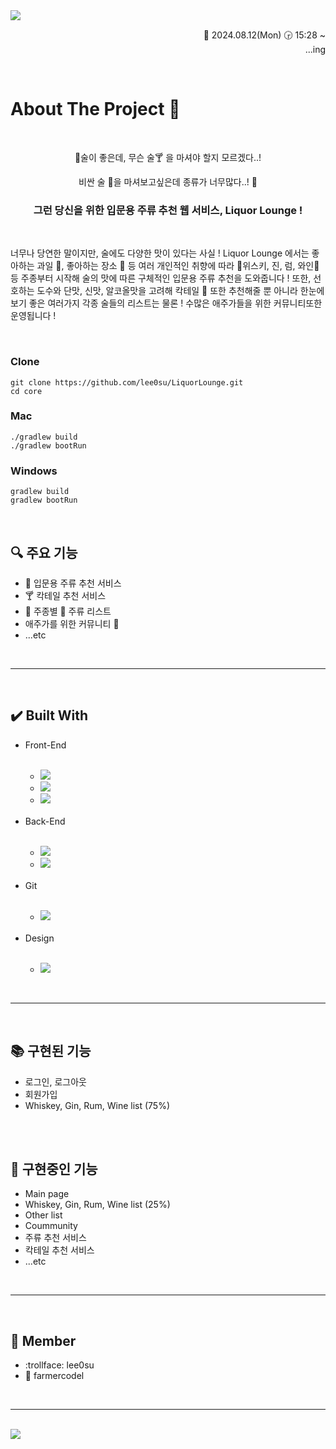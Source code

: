 <img src="https://capsule-render.vercel.app/api?type=waving&color=0:294C71,100:5D8AA8&height=170&section=header&text=Liquor%20Lounge&animation=twinkling&fontSize=40&fontColor=E6E8FA&fontAlignY=35"/>
<p align=right>📅 2024.08.12(Mon) 🕞 15:28 ~<br>...ing</p>

<br>



<h1>About The Project 💬</h1>
<br>
<div align=center>
  <p>🍻술이 좋은데, 무슨 술🍸 을 마셔야 할지 모르겠다..!</p>
  <p>비싼 술 🍷을 마셔보고싶은데 종류가 너무많다..! 👀</p>
  <h3>그런 당신을 위한 입문용 주류 추천 웹 서비스, Liquor Lounge !</h3>
</div>
<br>
<div>
  <p>너무나 당연한 말이지만, 술에도 다양한 맛이 있다는 사실 ! Liquor Lounge 에서는 좋아하는 과일 🍓, 좋아하는 장소 🌇 등 여러 개인적인 취향에 따라 🥃위스키, 진, 럼, 와인🍷 등 주종부터 시작해 술의 맛에 따른 구체적인 입문용 주류 추천을 도와줍니다 ! 또한, 선호하는 도수와 단맛, 신맛, 알코올맛을 고려해 칵테일 🍹 또한 추천해줄 뿐 아니라 한눈에 보기 좋은 여러가지 각종 술들의 리스트는 물론 ! 수많은 애주가들을 위한 커뮤니티또한 운영됩니다 ! </p>
</div>
<br>

### Clone
```
git clone https://github.com/lee0su/LiquorLounge.git
cd core
```
### Mac
```
./gradlew build
./gradlew bootRun
```
### Windows
```
gradlew build
gradlew bootRun
```

<br>

<h2>🔍 주요 기능</h2>
<ul>
  <li>🍷 입문용 주류 추천 서비스</li>
  <li>🍸 칵테일 추천 서비스</li>
  <li>🍻 주종별 🥃 주류 리스트</li>
  <li>애주가를 위한 커뮤니티 💭</li>
  <li>...etc</li>
</ul>

<br>

***

<br>

<h2>✔️ Built With</h2>
<ul> 
  <li>Front-End</li>
  <br>
  <ul>
    <li><img src="https://img.shields.io/badge/HTML5-E34F26?style=for-the-badge&logo=HTML5&logoColor=white"></li>
    <li><img src="https://img.shields.io/badge/CSS3-%231572B6?style=for-the-badge&logo=CSS3&logoColor=white"></li>
    <li><img src="https://img.shields.io/badge/javascript-%23323330?style=for-the-badge&logo=JavaScript&logoColor=%23F7DF1E"></li>
  </ul>
  <br>
  <li>Back-End</li>
  <br>
  <ul>
    <li><img src="https://img.shields.io/badge/Spring%20Boot-6DB33F?style=for-the-badge&logo=Spring%20Boot&logoColor=black"></li>
    <li><img src="https://img.shields.io/badge/mysql-4479A1.svg?style=for-the-badge&logo=mysql&logoColor=white"></li>
  </ul>
  <br>
  <li>Git</li>
  <br>
  <ul> 
    <li><img src="https://img.shields.io/badge/github-%23121011.svg?style=for-the-badge&logo=github&logoColor=white"></li>
  </ul>
  <br>
  <li>Design</li>
  <br>
  <ul>
    <li><img src="https://img.shields.io/badge/figma-%23F24E1E.svg?style=for-the-badge&logo=figma&logoColor=white"></li>
  </ul>
</ul>

<br>

***

<br>

<h2>📚 구현된 기능</h2>
<ul>
  <li>로그인, 로그아웃</li>
  <li>회원가입</li>
  <li>Whiskey, Gin, Rum, Wine list (75%)</li>
</ul>

<br>
<br>

<h2>📑 구현중인 기능</h2>
<ul>
  <li>Main page</li>
  <li>Whiskey, Gin, Rum, Wine list (25%)</li>
  <li>Other list</li>
  <li>Coummunity</li>
  <li>주류 추천 서비스</li>
  <li>칵테일 추천 서비스</li>
  <li>...etc</li>
</ul>

<br>

***

<br>

<h2>👥 Member</h2>
<ul>
  <li>:trollface: lee0su</li>
  <li>💩 farmercodel</li>
</ul>

<br>

***

<br>

<img src="https://capsule-render.vercel.app/api?type=waving&color=0:294C71,100:5D8AA8&height=170&section=footer&text=Liquor%20Lounge&animation=twinkling&fontSize=40&fontColor=E6E8FA&fontAlignY=70"/>
